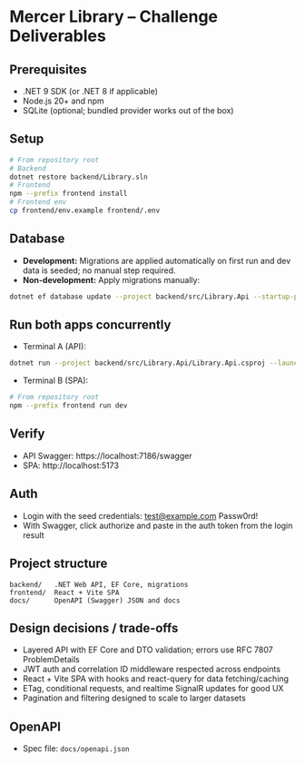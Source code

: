 # Mercer Library – Challenge Deliverables

## Prerequisites
- .NET 9 SDK (or .NET 8 if applicable)
- Node.js 20+ and npm
- SQLite (optional; bundled provider works out of the box)

## Setup
```bash
# From repository root
# Backend
dotnet restore backend/Library.sln
# Frontend
npm --prefix frontend install
# Frontend env
cp frontend/env.example frontend/.env
```

## Database
- **Development:** Migrations are applied automatically on first run and dev data is seeded; no manual step required.
- **Non-development:** Apply migrations manually:
```bash
dotnet ef database update --project backend/src/Library.Api --startup-project backend/src/Library.Api
```

## Run both apps concurrently
- Terminal A (API):
```bash
dotnet run --project backend/src/Library.Api/Library.Api.csproj --launch-profile https
```
- Terminal B (SPA):
```bash
# From repository root
npm --prefix frontend run dev
```

## Verify
- API Swagger: https://localhost:7186/swagger
- SPA: http://localhost:5173

## Auth
- Login with the seed credentials: test@example.com Passw0rd!
- With Swagger, click authorize and paste in the auth token from the login result

## Project structure
```
backend/   .NET Web API, EF Core, migrations
frontend/  React + Vite SPA
docs/      OpenAPI (Swagger) JSON and docs
```

## Design decisions / trade-offs
- Layered API with EF Core and DTO validation; errors use RFC 7807 ProblemDetails
- JWT auth and correlation ID middleware respected across endpoints
- React + Vite SPA with hooks and react-query for data fetching/caching
- ETag, conditional requests, and realtime SignalR updates for good UX
- Pagination and filtering designed to scale to larger datasets

## OpenAPI 
- Spec file: `docs/openapi.json`
